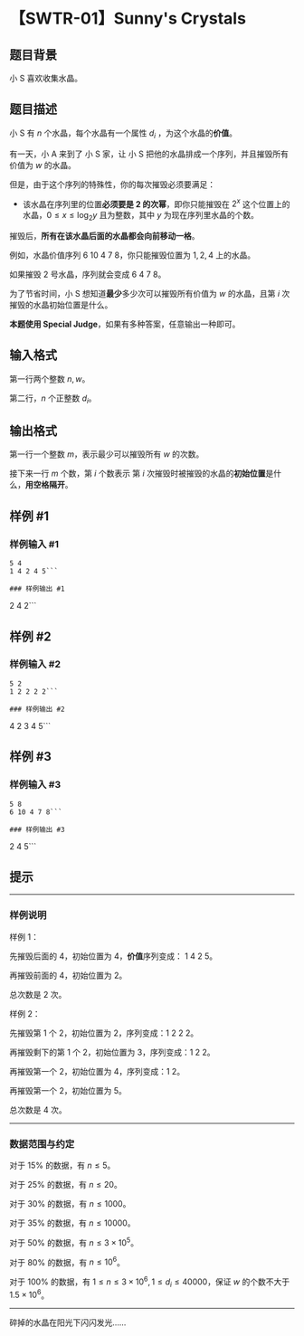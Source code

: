 # 【SWTR-01】Sunny's Crystals

## 题目背景

小 $\mathrm{S}$ 喜欢收集水晶。

## 题目描述

小 $\mathrm{S}$ 有 $n$ 个水晶，每个水晶有一个属性 $d_i$ ，为这个水晶的**价值**。

有一天，小 $\mathrm{A}$ 来到了 小 $\mathrm{S}$ 家，让 小 $\mathrm{S}$ 把他的水晶排成一个序列，并且摧毁所有价值为 $w$ 的水晶。

但是，由于这个序列的特殊性，你的每次摧毁必须要满足：

- 该水晶在序列里的位置**必须要是 $2$ 的次幂**，即你只能摧毁在 $2^x$ 这个位置上的水晶，$0\leq x \leq \log_2 y$ 且为整数，其中 $y$ 为现在序列里水晶的个数。

摧毁后，**所有在该水晶后面的水晶都会向前移动一格**。

例如，水晶价值序列 $6\  10\  4\  7\  8$，你只能摧毁位置为 $1,2,4$ 上的水晶。

如果摧毁 $2$ 号水晶，序列就会变成 $6\  4\  7\  8$。

为了节省时间，小 $\mathrm{S}$ 想知道**最少**多少次可以摧毁所有价值为 $w$ 的水晶，且第 $i$ 次摧毁的水晶初始位置是什么。

**本题使用 Special Judge**，如果有多种答案，任意输出一种即可。

## 输入格式

第一行两个整数 $n,w$。

第二行，$n$ 个正整数 $d_i$。

## 输出格式

第一行一个整数 $m$，表示最少可以摧毁所有 $w$ 的次数。

接下来一行 $m$ 个数，第 $i$ 个数表示 第 $i$ 次摧毁时被摧毁的水晶的**初始位置**是什么，**用空格隔开**。


## 样例 #1

### 样例输入 #1
```
5 4
1 4 2 4 5```

### 样例输出 #1

```
2
4 2```

## 样例 #2

### 样例输入 #2
```
5 2
1 2 2 2 2```

### 样例输出 #2

```
4
2 3 4 5```

## 样例 #3

### 样例输入 #3
```
5 8
6 10 4 7 8```

### 样例输出 #3

```
2
4 5```

## 提示

---

### 样例说明

样例 $1$：

先摧毁后面的 $4$，初始位置为 $4$，**价值**序列变成： $1\  4\  2\  5$。

再摧毁前面的 $4$，初始位置为 $2$。

总次数是 $2$ 次。

样例 $2$：

先摧毁第 $1$ 个 $2$，初始位置为 $2$，序列变成：$1\  2\  2\  2$。

再摧毁剩下的第 $1$ 个 $2$，初始位置为 $3$，序列变成：$1\  2\  2$。

再摧毁第一个 $2$，初始位置为 $4$，序列变成：$1\  2$。

再摧毁第一个 $2$，初始位置为 $5$。

总次数是 $4$ 次。

---

### 数据范围与约定

对于 $15\%$ 的数据，有 $n\leq5$。

对于 $25\%$ 的数据，有 $n\leq20$。

对于 $30\%$ 的数据，有 $n\leq1000$。

对于 $35\%$ 的数据，有 $n\leq10000$。

对于 $50\%$ 的数据，有 $n\leq3\times 10^5$。

对于 $80\%$ 的数据，有 $n\leq10^6$。

对于 $100\%$ 的数据，有 $1\leq n\leq3\times 10^6,1\leq d_i\leq 40000$，保证 $w$ 的个数不大于 $1.5\times 10^6$。

---

碎掉的水晶在阳光下闪闪发光……
